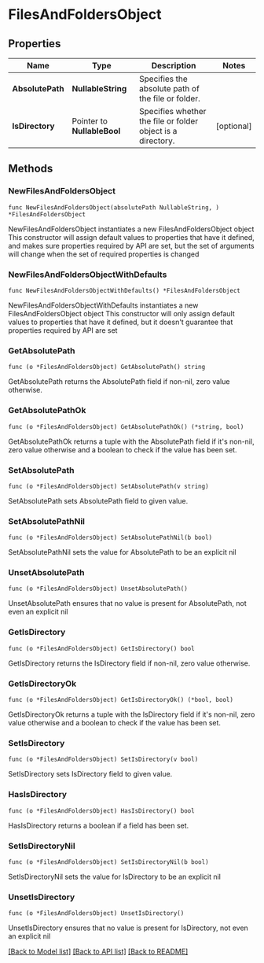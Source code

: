 # FilesAndFoldersObject

## Properties

Name | Type | Description | Notes
------------ | ------------- | ------------- | -------------
**AbsolutePath** | **NullableString** | Specifies the absolute path of the file or folder. | 
**IsDirectory** | Pointer to **NullableBool** | Specifies whether the file or folder object is a directory. | [optional] 

## Methods

### NewFilesAndFoldersObject

`func NewFilesAndFoldersObject(absolutePath NullableString, ) *FilesAndFoldersObject`

NewFilesAndFoldersObject instantiates a new FilesAndFoldersObject object
This constructor will assign default values to properties that have it defined,
and makes sure properties required by API are set, but the set of arguments
will change when the set of required properties is changed

### NewFilesAndFoldersObjectWithDefaults

`func NewFilesAndFoldersObjectWithDefaults() *FilesAndFoldersObject`

NewFilesAndFoldersObjectWithDefaults instantiates a new FilesAndFoldersObject object
This constructor will only assign default values to properties that have it defined,
but it doesn't guarantee that properties required by API are set

### GetAbsolutePath

`func (o *FilesAndFoldersObject) GetAbsolutePath() string`

GetAbsolutePath returns the AbsolutePath field if non-nil, zero value otherwise.

### GetAbsolutePathOk

`func (o *FilesAndFoldersObject) GetAbsolutePathOk() (*string, bool)`

GetAbsolutePathOk returns a tuple with the AbsolutePath field if it's non-nil, zero value otherwise
and a boolean to check if the value has been set.

### SetAbsolutePath

`func (o *FilesAndFoldersObject) SetAbsolutePath(v string)`

SetAbsolutePath sets AbsolutePath field to given value.


### SetAbsolutePathNil

`func (o *FilesAndFoldersObject) SetAbsolutePathNil(b bool)`

 SetAbsolutePathNil sets the value for AbsolutePath to be an explicit nil

### UnsetAbsolutePath
`func (o *FilesAndFoldersObject) UnsetAbsolutePath()`

UnsetAbsolutePath ensures that no value is present for AbsolutePath, not even an explicit nil
### GetIsDirectory

`func (o *FilesAndFoldersObject) GetIsDirectory() bool`

GetIsDirectory returns the IsDirectory field if non-nil, zero value otherwise.

### GetIsDirectoryOk

`func (o *FilesAndFoldersObject) GetIsDirectoryOk() (*bool, bool)`

GetIsDirectoryOk returns a tuple with the IsDirectory field if it's non-nil, zero value otherwise
and a boolean to check if the value has been set.

### SetIsDirectory

`func (o *FilesAndFoldersObject) SetIsDirectory(v bool)`

SetIsDirectory sets IsDirectory field to given value.

### HasIsDirectory

`func (o *FilesAndFoldersObject) HasIsDirectory() bool`

HasIsDirectory returns a boolean if a field has been set.

### SetIsDirectoryNil

`func (o *FilesAndFoldersObject) SetIsDirectoryNil(b bool)`

 SetIsDirectoryNil sets the value for IsDirectory to be an explicit nil

### UnsetIsDirectory
`func (o *FilesAndFoldersObject) UnsetIsDirectory()`

UnsetIsDirectory ensures that no value is present for IsDirectory, not even an explicit nil

[[Back to Model list]](../README.md#documentation-for-models) [[Back to API list]](../README.md#documentation-for-api-endpoints) [[Back to README]](../README.md)


